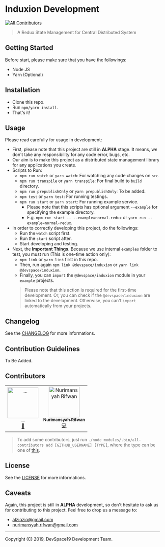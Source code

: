 # Induxion Development
[![All Contributors](https://img.shields.io/badge/all_contributors-2-orange.svg?style=flat-square)](#contributors-)

> A Redux State Management for Central Distributed System

## Getting Started

Before start, please make sure that you have the followings:

- Node JS
- Yarn (Optional)

## Installation

- Clone this repo.
- Run `npm/yarn install`.
- That's it!

## Usage

Please read carefully for usage in development:

- First, please note that this project are still in __ALPHA__ stage. It means, we don't take any responsibility for any code error, bugs, etc.
- Our aim is to make this project as a distributed state management library for any applications you create.
- Scripts to Run:
    - `npm run watch` or `yarn watch`: For watching any code changes on `src`.
    - `npm run transpile` or `yarn transpile`: For final build to `build` directory.
    - `npm run prepublishOnly` or `yarn prepublishOnly`: To be added.
    - `npm test` or `yarn test`: For running testings.
    - `npm run start` or `yarn start`: For running example service.
        - Please note that this scripts has optional argument `--example` for specifying the example directory.
        - E.g. `npm run start -- --example=normal-redux` or `yarn run --example=normal-redux`.
- In order to correctly developing this project, do the followings:
    - Run the `watch` script first.
    - Run the `start` script after.
    - Start developing and testing.
- Next, the **Important Things**. Because we use internal `examples` folder to test, you must run (This is one-time action only):
    - `npm link` or `yarn link` first in this repo.
    - Then, run again `npm link @devspace/induxion` or `yarn link @devspace/induxion`.
    - Finally, you can `import` the `@devspace/induxion` module in your `example` projects.
    > Please note that this action is required for the first-time development. Or, you can check if the `@devspace/induxion` are linked to the development. Otherwise, you can't `import` automatically from your projects.

## Changelog

See the [CHANGELOG](CHANGELOG.md) for more informations.

## Contribution Guidelines

To Be Added.

## Contributors

<!-- ALL-CONTRIBUTORS-LIST:START - Do not remove or modify this section -->
<!-- prettier-ignore-start -->
<!-- markdownlint-disable -->
<table>
  <tr>
    <td align="center"><a href="https://github.com/alziqziq"><img src="https://avatars1.githubusercontent.com/u/29282122?v=4" width="100px;" alt="..."/><br /><sub><b>...</b></sub></a><br /><a href="#ideas-alziqziq" title="Ideas, Planning, & Feedback">🤔</a></td>
    <td align="center"><a href="http://nurimansyahrifwan.com"><img src="https://avatars2.githubusercontent.com/u/2128638?v=4" width="100px;" alt="Nurimansyah Rifwan"/><br /><sub><b>Nurimansyah Rifwan</b></sub></a><br /><a href="https://github.com/devspace19/induxion/commits?author=nurimansyah89" title="Code">💻</a></td>
  </tr>
</table>

<!-- markdownlint-enable -->
<!-- prettier-ignore-end -->
<!-- ALL-CONTRIBUTORS-LIST:END -->

> To add some contributors, just run `./node_modules/.bin/all-contributors add [GITHUB_USERNAME] [TYPE]`, where the type can be one of [this](https://allcontributors.org/docs/en/emoji-key).

## License

See the [LICENSE](LICENSE.md) for more informations.

## Caveats

Again, this project is still in __ALPHA__ development, so don't hesitate to ask us for contributing to this project. Feel free to drop us a message to:

- alziqziq@gmail.com
- nurimansyah.rifwan@gmail.com

- - -
Copyright (C) 2019, DevSpace19 Development Team.